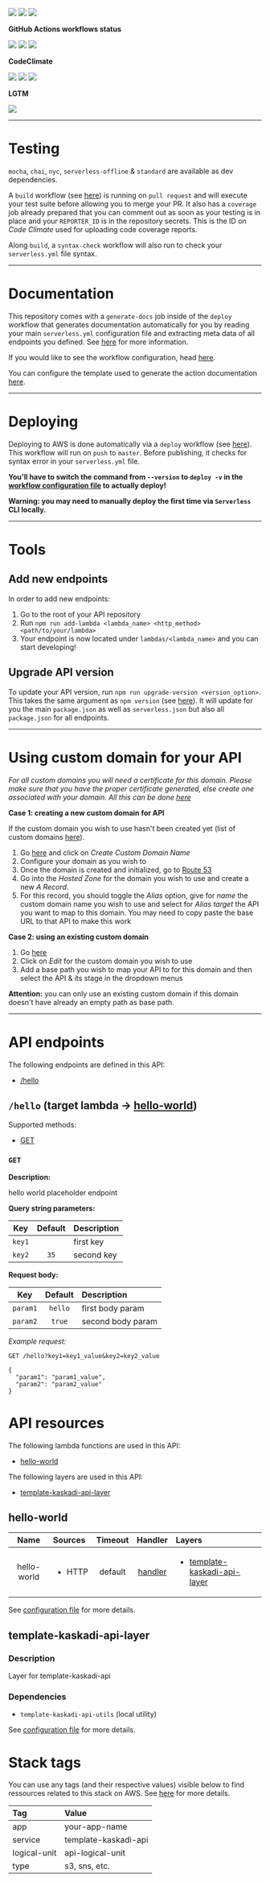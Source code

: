 ![](https://img.shields.io/github/package-json/v/kaskadi/template-kaskadi-api)
![](https://img.shields.io/badge/code--style-standard-blue)
![](https://img.shields.io/github/license/kaskadi/template-kaskadi-api?color=blue)

**GitHub Actions workflows status**

[![](https://img.shields.io/github/workflow/status/kaskadi/template-kaskadi-api/deploy?label=deployed&logo=Amazon%20AWS)](https://github.com/kaskadi/template-kaskadi-api/actions?query=workflow%3Adeploy)
[![](https://img.shields.io/github/workflow/status/kaskadi/template-kaskadi-api/build?label=build&logo=mocha)](https://github.com/kaskadi/template-kaskadi-api/actions?query=workflow%3Abuild)
[![](https://img.shields.io/github/workflow/status/kaskadi/template-kaskadi-api/syntax-check?label=syntax-check&logo=serverless)](https://github.com/kaskadi/template-kaskadi-api/actions?query=workflow%3Asyntax-check)

**CodeClimate**

[![](https://img.shields.io/codeclimate/maintainability/kaskadi/template-kaskadi-api?label=maintainability&logo=Code%20Climate)](https://codeclimate.com/github/kaskadi/template-kaskadi-api)
[![](https://img.shields.io/codeclimate/tech-debt/kaskadi/template-kaskadi-api?label=technical%20debt&logo=Code%20Climate)](https://codeclimate.com/github/kaskadi/template-kaskadi-api)
[![](https://img.shields.io/codeclimate/coverage/kaskadi/template-kaskadi-api?label=test%20coverage&logo=Code%20Climate)](https://codeclimate.com/github/kaskadi/template-kaskadi-api)

**LGTM**

[![](https://img.shields.io/lgtm/grade/javascript/github/kaskadi/template-kaskadi-api?label=code%20quality&logo=LGTM)](https://lgtm.com/projects/g/kaskadi/template-kaskadi-api/?mode=list&logo=LGTM)

<!-- You can add badges inside of this section if you'd like -->

****

# Testing

`mocha`, `chai`, `nyc`, `serverless-offline` & `standard` are available as dev dependencies.

A `build` workflow (see [here](./.github/workflows/build.yml)) is running on `pull request` and will execute your test suite before allowing you to merge your PR. It also has a `coverage` job already prepared that you can comment out as soon as your testing is in place and your `REPORTER_ID` is in the repository secrets. This is the ID on _Code Climate_ used for uploading code coverage reports.

Along `build`, a `syntax-check` workflow will also run to check your `serverless.yml` file syntax.

****

# Documentation

This repository comes with a `generate-docs` job inside of the `deploy` workflow that generates documentation automatically for you by reading your main `serverless.yml` configuration file and extracting meta data of all endpoints you defined. See [here](https://github.com/kaskadi/action-generate-docs) for more information.

If you would like to see the workflow configuration, head [here](./.github/workflows/deploy.yml).

You can configure the template used to generate the action documentation [here](./docs/template.md).

****

# Deploying

Deploying to AWS is done automatically via a `deploy` workflow (see [here](./.github/workflows/deploy.yml)). This workflow will run on `push` to `master`. Before publishing, it checks for syntax error in your `serverless.yml` file.

**You'll have to switch the command from `--version` to `deploy -v` in the [workflow configuration file](./.github/workflows/deploy.yml) to actually deploy!**

**Warning: you may need to manually deploy the first time via `Serverless` CLI locally.**

****

# Tools

## Add new endpoints

In order to add new endpoints:
1. Go to the root of your API repository
2. Run `npm run add-lambda <lambda_name> <http_method> <path/to/your/lambda>`
3. Your endpoint is now located under `lambdas/<lambda_name>` and you can start developing!

## Upgrade API version

To update your API version, run `npm run upgrade-version <version_option>`. This takes the same argument as `npm version` (see [here](https://docs.npmjs.com/cli/version)). It will update for you the main `package.json` as well as `serverless.json` but also all `package.json` for all endpoints.

****

# Using custom domain for your API

_For all custom domains you will need a certificate for this domain. Please make sure that you have the proper certificate generated, else create one associated with your domain. All this can be done [here](https://console.aws.amazon.com/acm/home?region=us-east-1#/)_

**Case 1: creating a new custom domain for API**

If the custom domain you wish to use hasn't been created yet (list of custom domains [here](https://eu-central-1.console.aws.amazon.com/apigateway/home?region=eu-central-1#/custom-domain-names)).

1. Go [here](https://eu-central-1.console.aws.amazon.com/apigateway/home?region=eu-central-1#/custom-domain-names) and click on _Create Custom Domain Name_
2. Configure your domain as you wish to
3. Once the domain is created and initialized, go to [Route 53](https://console.aws.amazon.com/route53/home?region=eu-central-1)
4. Go into the _Hosted Zone_ for the domain you wish to use and create a new _A Record_.
5. For this record, you should toggle the _Alias_ option, give for _name_ the custom domain name you wish to use and select for _Alias target_ the API you want to map to this domain. You may need to copy paste the base URL to that API to make this work

**Case 2: using an existing custom domain**

1. Go [here](https://eu-central-1.console.aws.amazon.com/apigateway/home?region=eu-central-1#/custom-domain-names)
2. Click on _Edit_ for the custom domain you wish to use
3. Add a base path you wish to map your API to for this domain and then select the API & its stage in the dropdown menus

**Attention:** you can only use an existing custom domain if this domain doesn't have already an empty path as base path.

****

<!-- automatically generated documentation will be placed in here -->
# API endpoints

The following endpoints are defined in this API:
- [/hello](#/hello)

## `/hello` (target lambda → [hello-world](#hello-world)) <a name="/hello"></a>

Supported methods:
- [GET](#GET)

### `GET`

**Description:**

hello world placeholder endpoint

**Query string parameters:**

|   Key  | Default | Description |
| :----: | :-----: | :---------- |
| `key1` |         | first key   |
| `key2` |   `35`  | second key  |

**Request body:**

|    Key   | Default | Description       |
| :------: | :-----: | :---------------- |
| `param1` | `hello` | first body param  |
| `param2` |  `true` | second body param |

_Example request:_

```HTTP
GET /hello?key1=key1_value&key2=key2_value

{
  "param1": "param1_value",
  "param2": "param2_value"
}
```

# API resources

The following lambda functions are used in this API:
- [hello-world](#hello-world)

The following layers are used in this API:
- [template-kaskadi-api-layer](#template-kaskadi-api-layer)

## hello-world <a name="hello-world"></a>

|     Name    | Sources                | Timeout |                  Handler                  | Layers                                                                      |
| :---------: | :--------------------- | :-----: | :---------------------------------------: | :-------------------------------------------------------------------------- |
| hello-world | <ul><li>HTTP</li></ul> | default | [handler](./lambdas/hello-world/index.js) | <ul><li>[template-kaskadi-api-layer](#template-kaskadi-api-layer)</li></ul> |

See [configuration file](./serverless.yml) for more details.

## template-kaskadi-api-layer <a name="template-kaskadi-api-layer"></a>

### Description

Layer for template-kaskadi-api

### Dependencies

- `template-kaskadi-api-utils` (local utility)

See [configuration file](./serverless.yml) for more details.

# Stack tags

You can use any tags (and their respective values) visible below to find ressources related to this stack on AWS. See [here](https://docs.amazonaws.cn/en_us/AWSCloudFormation/latest/UserGuide/aws-properties-resource-tags.html) for more details.

| Tag          | Value                |
| :----------- | :------------------- |
| app          | your-app-name        |
| service      | template-kaskadi-api |
| logical-unit | api-logical-unit     |
| type         | s3, sns, etc.        |
<!-- automatically generated documentation will be placed in here -->

<!-- You can customize this template as you'd like! -->
